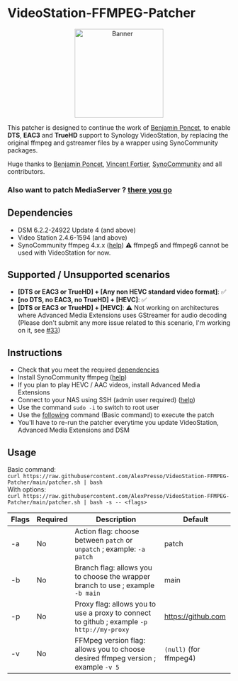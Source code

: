 # VideoStation-FFMPEG-Patcher

<p align="center">
  <img src="https://github.com/AlexPresso/VideoStation-FFMPEG-Patcher/blob/main/banner.png?raw=true" height=200px alt="Banner">
</p>

This patcher is designed to continue the work of [Benjamin Poncet](https://github.com/BenjaminPoncet), to enable **DTS**, **EAC3** and **TrueHD** support to Synology VideoStation, by replacing the original ffmpeg and gstreamer files by a wrapper using SynoCommunity packages.

Huge thanks to [Benjamin Poncet](https://github.com/BenjaminPoncet), [Vincent Fortier](https://github.com/th0ma7), [SynoCommunity](https://github.com/SynoCommunity) and all contributors.

### Also want to patch MediaServer ? [there you go](https://github.com/AlexPresso/mediaserver-ffmpeg-patcher)

## Dependencies
- DSM 6.2.2-24922 Update 4 (and above)
- Video Station 2.4.6-1594 (and above)
- SynoCommunity ffmpeg 4.x.x ([help](https://synocommunity.com/#easy-install)) ⚠️ ffmpeg5 and ffmpeg6 cannot be used with VideoStation for now.

## Supported / Unsupported scenarios
- **[DTS or EAC3 or TrueHD] + [Any non HEVC standard video format]**: ✅
- **[no DTS, no EAC3, no TrueHD] + [HEVC]**: ✅
- **[DTS or EAC3 or TrueHD] + [HEVC]**: ⚠️ Not working on architectures where Advanced Media Extensions uses GStreamer for audio decoding (Please don't submit any more issue related to this scenario, I'm working on it, see [#33](https://github.com/AlexPresso/VideoStation-FFMPEG-Patcher/pull/33))

## Instructions
- Check that you meet the required [dependencies](https://github.com/AlexPresso/VideoStation-FFMPEG-Patcher#dependencies)
- Install SynoCommunity ffmpeg ([help](https://synocommunity.com/#easy-install))
- If you plan to play HEVC / AAC videos, install Advanced Media Extensions
- Connect to your NAS using SSH (admin user required) ([help](https://www.synology.com/en-global/knowledgebase/DSM/tutorial/General_Setup/How_to_login_to_DSM_with_root_permission_via_SSH_Telnet))
- Use the command `sudo -i` to switch to root user
- Use the [following](https://github.com/AlexPresso/VideoStation-FFMPEG-Patcher#usage) command (Basic command) to execute the patch
- You'll have to re-run the patcher everytime you update VideoStation, Advanced Media Extensions and DSM

## Usage
Basic command:  
`curl https://raw.githubusercontent.com/AlexPresso/VideoStation-FFMPEG-Patcher/main/patcher.sh | bash`   
With options:  
`curl https://raw.githubusercontent.com/AlexPresso/VideoStation-FFMPEG-Patcher/main/patcher.sh | bash -s -- <flags>`

| Flags | Required | Description                                                                               | Default                |
|-------|----------|-------------------------------------------------------------------------------------------|------------------------|
| -a    | No       | Action flag: choose between `patch` or `unpatch` ; example: `-a patch`                    | patch                  |
| -b    | No       | Branch flag: allows you to choose the wrapper branch to use ; example `-b main`           | main                   |                                                  
| -p    | No       | Proxy flag: allows you to use a proxy to connect to github ; example `-p http://my-proxy` | https://github.com     |
| -v    | No       | FFMpeg version flag: allows you to choose desired ffmpeg version ; example `-v 5`         | `(null)` (for ffmpeg4) |
